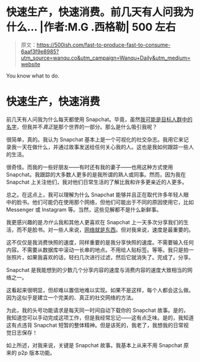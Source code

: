 # 快速生产，快速消费。前几天有人问我为什么… |作者:M.G .西格勒| 500 左右

> 原文：<https://500ish.com/fast-to-produce-fast-to-consume-6aaf3f9e8985?utm_source=wanqu.co&utm_campaign=Wanqu+Daily&utm_medium=website>



You know what to do.



# 快速生产，快速消费

前几天有人问我为什么每天都使用 Snapchat。毕竟，虽然[我可能是目标人群中的名字](/millennialism-52611a05658b#.q6bdqubi2)，但我并不*真正*是那个世界的一部分。那么是什么吸引我呢？

很简单，真的。我认为 Snapchat 基本上是一个可视化的社交杂志。我用它来记录我一天在做什么，并通过故事发送给任何关心我的人。这也是我如何跟踪一些人的生活。

很奇怪。而我的一些好朋友——有时还有我的妻子——也用这种方式使用 Snapchat。我跟踪的大多数人更多的是我所谓的熟人或同事。然而，因为我在 Snapchat 上关注他们，我对他们日常生活的了解比我和许多更亲近的人更多。

总之。在这点上，我可以理解为什么 Snapchat 能够并且正在取代许多年轻人眼中的脸书。他们可能仍在使用那个网络，但他们可能出于不同的原因使用它，比如 Messenger 或 Instagram 等。当然，这些见解都不是什么新鲜事。

我更感兴趣的是*为什么*我和其他人更喜欢在 Snapchat 上一天多次分享我们的生活，而不是脸书。对一些人来说，[网络就是东西](/its-not-good-enough-to-be-better-2b1f74cdd234#.hhkaz7vqt)。但对我来说，速度是最重要的。

这不仅仅是我消费快照的速度，同样重要的是我分享快照的速度。不需要输入任何内容。不需要从数据库中滚动一长串的地点。不用给人贴标签。等等。我只是拍一张照片，如果我喜欢的话，轻扫几次进行过滤，然后它就消失了。完成了。分享。

Snapchat 是我能想到的少数几个分享内容的速度与消费内容的速度大致相当的网络之一。

这看起来很明显，但却难以置信地难以实现。如果不是这样，每个人都会这么做。因为这似乎是建立一个完美的、真正的社交网络的方法。

为此，我的头号功能请求是每天同一时间自动下载你的 Snapchat 故事。是的，我知道您可以手动完成这项工作，但是我经常忘记——这有点乏味。是的，我知道这有点违背 Snapchat 短暂的整体精神。但是该死的，我老了，我想我的日常视觉日志保存！

如上所述，对我来说，关键是 Snapchat 故事。我基本上从来不用 Snapchat 原来的 p2p 版本功能。
